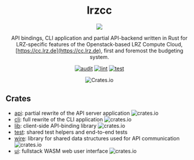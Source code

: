 <div align="center">

# lrzcc

![](https://raw.githubusercontent.com/LRZ-BADW/lrzcc/main/logo.png)

API bindings, CLI application and partial API-backend written in Rust for
LRZ-specific features of the Openstack-based LRZ Compute Cloud,
[https://cc.lrz.de](https://cc.lrz.de), first and foremost the budgeting system.

[![audit](https://github.com/LRZ-BADW/lrzcc/actions/workflows/audit.yml/badge.svg)](https://github.com/LRZ-BADW/lrzcc/actions/workflows/audit.yml)
[![lint](https://github.com/LRZ-BADW/lrzcc/actions/workflows/lint.yml/badge.svg)](https://github.com/LRZ-BADW/lrzcc/actions/workflows/lint.yml)
[![test](https://github.com/LRZ-BADW/lrzcc/actions/workflows/test.yml/badge.svg)](https://github.com/LRZ-BADW/lrzcc/actions/workflows/test.yml)

![Crates.io](https://img.shields.io/crates/l/lrzcc?link=https://crates.io/crates/lrzcc)

</div>

## Crates
- [api](api): partial rewrite of the API server application ![crates.io](https://img.shields.io/crates/v/lrzcc-api?link=https://crates.io/crates/lrzcc-api)
- [cli](cli): full rewrite of the CLI application ![crates.io](https://img.shields.io/crates/v/lrzcc-cli?link=https://crates.io/crates/lrzcc-cli)
- [lib](lib): client-side API-binding library ![crates.io](https://img.shields.io/crates/v/lrzcc?link=https://crates.io/crates/lrzcc)
- [test](test): shared test helpers and end-to-end tests
- [wire](wire): library for shared data structures used for API communication ![crates.io](https://img.shields.io/crates/v/lrzcc-wire?link=https://crates.io/crates/lrzcc-wire)
- [ui](ui): fullstack WASM web user interface ![crates.io](https://img.shields.io/crates/v/lrzcc-ui?link=https://crates.io/crates/lrzcc-ui)
